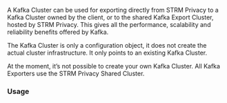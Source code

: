 A Kafka Cluster can be used for exporting directly from STRM Privacy to
a Kafka Cluster owned by the client, or to the shared Kafka Export
Cluster, hosted by STRM Privacy. This gives all the performance,
scalability and reliability benefits offered by Kafka.

The Kafka Cluster is only a configuration object, it does not create the
actual cluster infrastructure. It only points to an existing Kafka
Cluster.

At the moment, it’s not possible to create your own Kafka Cluster. All
Kafka Exporters use the STRM Privacy Shared Cluster.

### Usage